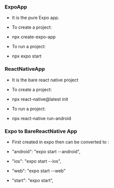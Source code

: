 ### ExpoApp
- It is the pure Expo app.

- To create a project:
- npx create-expo-app <ProjectName>

- To run a project:
- npx expo start



### ReactNativeApp
- It is the bare react native project

- To create a project:
- npx react-native@latest init <ProjectName>

- To run a project:
- npx react-native run-android


### Expo to BareReactNative App
- First created in expo then can be converted to :

- "android": "expo start --android",
- "ios": "expo start --ios",
- "web": "expo start --web"

- "start": "expo start",